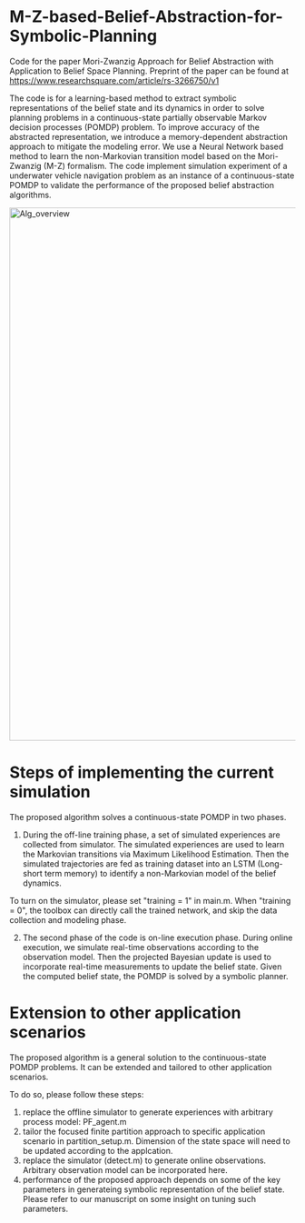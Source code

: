 # M-Z-based-Belief-Abstraction-for-Symbolic-Planning
Code for the paper Mori-Zwanzig Approach for Belief Abstraction with Application to Belief Space Planning.
Preprint of the paper can be found at https://www.researchsquare.com/article/rs-3266750/v1

The code is for a learning-based method to extract symbolic representations of the belief state and its dynamics in order to solve planning problems in a 
continuous-state partially observable Markov decision processes (POMDP) problem. To improve  accuracy of the abstracted representation, we introduce a memory-dependent abstraction approach to mitigate the modeling error. We use a Neural Network based method to learn the non-Markovian transition model based on the Mori-Zwanzig (M-Z) formalism. The code implement simulation experiment of a underwater vehicle navigation problem as an instance of a continuous-state POMDP to validate the performance of the proposed belief abstraction algorithms.

<img width="938" alt="Alg_overview" src="https://github.com/mengxueHou/M-Z-based-Belief-Abstraction-for-Symbolic-Planning/assets/68844002/1e48a1ba-2d52-4211-ad48-d1867eea3c57">

# Steps of implementing the current simulation

The proposed algorithm solves a continuous-state POMDP in two phases. 

1) During the off-line training phase, a set of simulated experiences are collected from simulator. The simulated experiences are used to learn the Markovian transitions via Maximum Likelihood Estimation. Then the simulated trajectories are fed as training dataset into an LSTM (Long-short term memory) to identify a non-Markovian model of the belief dynamics.
  
  To turn on the simulator, please set "training = 1" in main.m. 
  When "training = 0", the toolbox can directly call the trained network, and skip the data collection and modeling phase. 

2) The second phase of the code is on-line execution phase. During online execution, we simulate real-time observations according to the observation model. Then the projected Bayesian update is used to incorporate real-time measurements to update the belief state. Given the computed belief state, the POMDP is solved by a symbolic planner.
 
# Extension to other application scenarios

The proposed algorithm is a general solution to the continuous-state POMDP problems. It can be extended and tailored to other application scenarios. 

To do so, please follow these steps:
1) replace the offline simulator to generate experiences with arbitrary process model: PF_agent.m
2) tailor the focused finite partition approach to specific application scenario in partition_setup.m. Dimension of the state space will need to be updated according to the applcation.
3) replace the simulator (detect.m) to generate online observations. Arbitrary observation model can be incorporated here.
4) performance of the proposed approach depends on some of the key parameters in generateing symbolic representation of the belief state. Please refer to our manuscript on some insight on tuning such parameters. 
